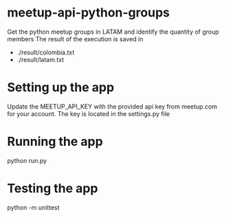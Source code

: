 # meetup-api-python-groups
Get the python meetup groups in LATAM and identify the quantity of group members
The result of the execution is saved in
- ./result/colombia.txt 
- ./result/latam.txt 

# Setting up the app
Update the MEETUP_API_KEY with the provided api key from meetup.com for your account. The key is located in the
settings.py file

# Running the app
python run.py

# Testing the app
python -m unittest
